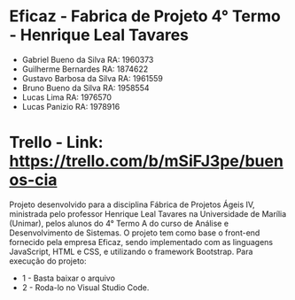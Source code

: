 # Eficaz - Fabrica de Projeto 4° Termo - Henrique Leal Tavares

- Gabriel Bueno da Silva RA: 1960373
- Guilherme Bernardes RA: 1874622
- Gustavo Barbosa da Silva RA: 1961559
- Bruno Bueno da Silva RA: 1958554
- Lucas Lima RA: 1976570
- Lucas Panizio RA: 1978916

# Trello - Link: https://trello.com/b/mSiFJ3pe/buenos-cia

Projeto desenvolvido para a disciplina Fábrica de Projetos Ágeis IV, ministrada pelo professor Henrique
Leal Tavares na Universidade de Marília (Unimar), pelos alunos do 4° Termo A do curso de Análise e Desenvolvimento de Sistemas. O projeto tem como base o front-end fornecido pela empresa Eficaz, sendo implementado com as linguagens JavaScript, HTML e CSS, e utilizando o framework Bootstrap.
Para execução do projeto:
* 1 - Basta baixar o arquivo 
* 2 - Roda-lo no Visual Studio Code.
